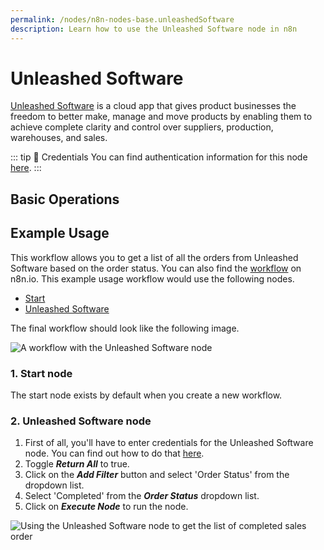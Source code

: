 ```yaml
---
permalink: /nodes/n8n-nodes-base.unleashedSoftware
description: Learn how to use the Unleashed Software node in n8n
---
```


# Unleashed Software

[Unleashed Software](https://www.unleashedsoftware.com) is a cloud app that gives product businesses the freedom to better make, manage and move products by enabling them to achieve complete clarity and control over suppliers, production, warehouses, and sales.

::: tip 🔑 Credentials
You can find authentication information for this node [here](../../../credentials/UnleashedSoftware/README.md).
:::

## Basic Operations

<Resource node="n8n-nodes-base.unleashedSoftware" />

## Example Usage

This workflow allows you to get a list of all the orders from Unleashed Software based on the order status. You can also find the [workflow](https://n8n.io/workflows/641) on n8n.io. This example usage workflow would use the following nodes.
- [Start](../../core-nodes/Start/README.md)
- [Unleashed Software]()

The final workflow should look like the following image.

![A workflow with the Unleashed Software node](REDACTED)

### 1. Start node

The start node exists by default when you create a new workflow.

### 2. Unleashed Software node

1. First of all, you'll have to enter credentials for the Unleashed Software node. You can find out how to do that [here](../../../credentials/UnleashedSoftware/README.md).
2. Toggle ***Return All*** to true.
3. Click on the ***Add Filter*** button and select 'Order Status' from the dropdown list.
4. Select 'Completed' from the ***Order Status*** dropdown list.
5. Click on ***Execute Node*** to run the node.

![Using the Unleashed Software node to get the list of completed sales order](REDACTED)
